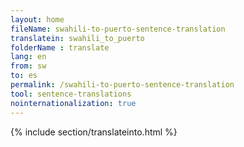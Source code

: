 ```yaml
---
layout: home
fileName: swahili-to-puerto-sentence-translation
translatein: swahili_to_puerto
folderName : translate
lang: en
from: sw
to: es
permalink: /swahili-to-puerto-sentence-translation
tool: sentence-translations
nointernationalization: true
---
```

{% include section/translateinto.html %}
